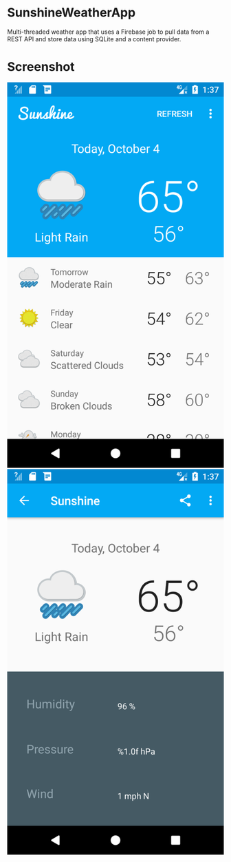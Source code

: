 # SunshineWeatherApp
Multi-threaded weather app that uses a Firebase job to pull data from a REST API and store data using SQLite and a content provider.

# Screenshot
![Alt text](./Screenshots/Main_Activity.png?raw=true "Main Activity")
![Alt text](./Screenshots/Detail_Activity.png?raw=true "Detail Activity")
